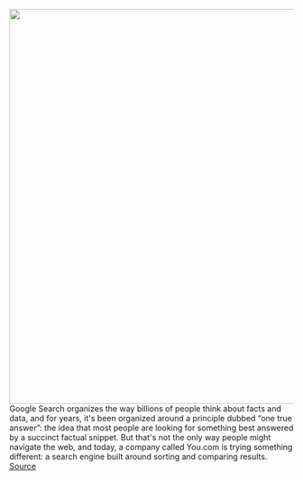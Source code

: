 <img src='https://cdn.vox-cdn.com/thumbor/tvbv5bVW5PepRhXClc-qxQ0-Wvs=/0x0:3106x2650/1200x800/filters:focal(1305x1077:1801x1573)/cdn.vox-cdn.com/uploads/chorus_image/image/70116185/Billie_Eilish.0.png' width='700px' /><br/>
Google Search organizes the way billions of people think about facts and data, and for years, it's been organized around a principle dubbed “one true answer”: the idea that most people are looking for something best answered by a succinct factual snippet. But that's not the only way people might navigate the web, and today, a company called You.com is trying something different: a search engine built around sorting and comparing results.
<a href='https://www.theverge.com/2021/11/9/22770614/you-salesforce-startup-search-engine-privacy-information-control'> Source <a/>